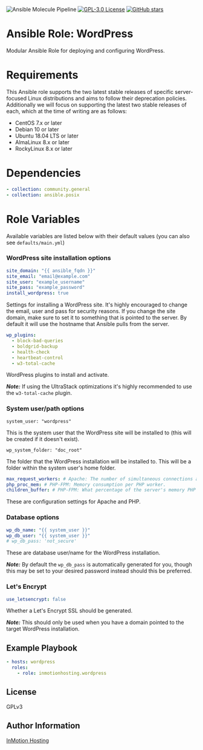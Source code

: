 ![Ansible Molecule Pipeline](https://github.com/inmotionhosting/ansible-role-wordpress/actions/workflows/main.yml/badge.svg) [![GPL-3.0 License](https://img.shields.io/github/license/inmotionhosting/ansible-role-wordpress.svg?color=blue)](https://github.com/inmotionhosting/ansible-role-wordpress/blob/master/LICENSE) [![GitHub stars](https://img.shields.io/github/stars/inmotionhosting/ansible-role-wordpress.svg)](https://github.com/inmotionhosting/ansible-role-wordpress/stargazers)

# Ansible Role: WordPress
Modular Ansible Role for deploying and configuring WordPress.

# Requirements
This Ansible role supports the two latest stable releases of specific
server-focused Linux distributions and aims to follow their deprecation
policies. Additionally we will focus on supporting the latest two stable
releases of each, which at the time of writing are as follows:

* CentOS 7.x or later
* Debian 10 or later
* Ubuntu 18.04 LTS or later
* AlmaLinux 8.x or later
* RockyLinux 8.x or later

# Dependencies
```yaml
- collection: community.general
- collection: ansible.posix
```

# Role Variables
Available variables are listed below with their default values (you can also see `defaults/main.yml`)

### WordPress site installation options
```yaml
site_domain: "{{ ansible_fqdn }}"
site_email: "email@example.com"
site_user: "example_username"
site_pass: "example_password"
install_wordpress: true
```

Settings for installing a WordPress site. It's highly encouraged to change the email, user and pass for security reasons. If you change the site domain, make sure to set it to something that is pointed to the server. By default it will use the hostname that Ansible pulls from the server.

```yaml
wp_plugins:
  - block-bad-queries
  - boldgrid-backup
  - health-check
  - heartbeat-control
  - w3-total-cache
```

WordPress plugins to install and activate.

___Note:___ If using the UltraStack optimizations it's highly recommended to use the `w3-total-cache` plugin.

### System user/path options
```
system_user: "wordpress"
```
This is the system user that the WordPress site will be installed to (this will be created if it doesn't exist).

```
wp_system_folder: "doc_root"
```

The folder that the WordPress installation will be installed to. This will be a folder within the system user's home folder.

```yaml
max_request_workers: # Apache: The number of simultaneous connections allowed. Must be a multiple of 25.
php_proc_mem: # PHP-FPM: Memory consumption per PHP worker.
children_buffer: # PHP-FPM: What percentage of the server's memory PHP can consume.
```

These are configuration settings for Apache and PHP.

### Database options
```yaml
wp_db_name: "{{ system_user }}"
wp_db_user: "{{ system_user }}"
# wp_db_pass: 'not_secure'
```

These are database user/name for the WordPress installation.

___Note:___ By default the `wp_db_pass` is automatically generated for you, though this may be set to your desired password instead should this be preferred.

### Let's Encrypt
```yaml
use_letsencrypt: false
```

Whether a Let's Encrypt SSL should be generated.

___Note:___ This should only be used when you have a domain pointed to the target WordPress installation.

## Example Playbook
```yaml
- hosts: wordpress
  roles:
    - role: inmotionhosting.wordpress
```

## License
GPLv3

## Author Information
[InMotion Hosting](https://inmotionhosting.com)
